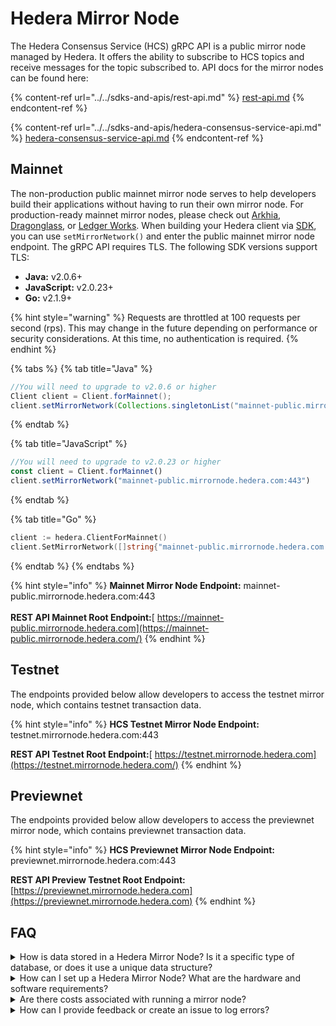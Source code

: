 # Hedera Mirror Node

The Hedera Consensus Service (HCS) gRPC API is a public mirror node managed by Hedera. It offers the ability to subscribe to HCS topics and receive messages for the topic subscribed to. API docs for the mirror nodes can be found here:

{% content-ref url="../../sdks-and-apis/rest-api.md" %}
[rest-api.md](../../sdks-and-apis/rest-api.md)
{% endcontent-ref %}

{% content-ref url="../../sdks-and-apis/hedera-consensus-service-api.md" %}
[hedera-consensus-service-api.md](../../sdks-and-apis/hedera-consensus-service-api.md)
{% endcontent-ref %}

## Mainnet

The non-production public mainnet mirror node serves to help developers build their applications without having to run their own mirror node. For production-ready mainnet mirror nodes, please check out [Arkhia](https://www.arkhia.io/), [Dragonglass](https://dragonglass.me/), or [Ledger Works](http://lworks.io/). When building your Hedera client via [SDK](../../sdks-and-apis/sdks/), you can use `setMirrorNetwork()` and enter the public mainnet mirror node endpoint. The gRPC API requires TLS. The following SDK versions support TLS:

* **Java:** v2.0.6+
* **JavaScript:** v2.0.23+
* **Go:** v2.1.9+

{% hint style="warning" %}
Requests are throttled at 100 requests per second (rps). This may change in the future depending on performance or security considerations. At this time, no authentication is required.
{% endhint %}

{% tabs %}
{% tab title="Java" %}
```java
//You will need to upgrade to v2.0.6 or higher
Client client = Client.forMainnet();
client.setMirrorNetwork(Collections.singletonList("mainnet-public.mirrornode.hedera.com:443"))
```
{% endtab %}

{% tab title="JavaScript" %}
```javascript
//You will need to upgrade to v2.0.23 or higher
const client = Client.forMainnet()
client.setMirrorNetwork("mainnet-public.mirrornode.hedera.com:443")
```
{% endtab %}

{% tab title="Go" %}
```go
client := hedera.ClientForMainnet()
client.SetMirrorNetwork([]string{"mainnet-public.mirrornode.hedera.com:443"})
```
{% endtab %}
{% endtabs %}

{% hint style="info" %}
**Mainnet Mirror Node Endpoint:** mainnet-public.mirrornode.hedera.com:443\
\
**REST API Mainnet Root Endpoint:**[ https://mainnet-public.mirrornode.hedera.com](https://mainnet-public.mirrornode.hedera.com/)
{% endhint %}

## Testnet

The endpoints provided below allow developers to access the testnet mirror node, which contains testnet transaction data.

{% hint style="info" %}
**HCS Testnet Mirror Node Endpoint:** testnet.mirrornode.hedera.com:443

**REST API Testnet Root Endpoint:**[ https://testnet.mirrornode.hedera.com](https://testnet.mirrornode.hedera.com/)
{% endhint %}

## Previewnet

The endpoints provided below allow developers to access the previewnet mirror node, which contains previewnet transaction data.

{% hint style="info" %}
**HCS Previewnet Mirror Node Endpoint:** previewnet.mirrornode.hedera.com:443

**REST API Preview Testnet Root Endpoint:** [https://previewnet.mirrornode.hedera.com](https://previewnet.mirrornode.hedera.com)
{% endhint %}

## FAQ

<details>

<summary>How is data stored in a Hedera Mirror Node? Is it a specific type of database, or does it use a unique data structure?</summary>

Hedera Mirror Nodes use [PostgreSQL](../../support-and-community/glossary.md#postgresql) databases to store the transaction and event data organized in a structure that mirrors the Hedera Network. Once the mirror node receives record files from Hedera Consensus nodes, the data is validated and loaded into the database.&#x20;

</details>

<details>

<summary>How can I set up a Hedera Mirror Node? What are the hardware and software requirements?</summary>

Setting up a Hedera Mirror Node involves both hardware and software components. The requirements can be found [here](run-your-own-beta-mirror-node/).

</details>

<details>

<summary>Are there costs associated with running a mirror node?</summary>

No, Hedera does not charge for running a mirror node. However, there are costs associated with purchasing the hardware, internet connection, and potential cloud service fees. The hardware and software requirements can be found [here](run-your-own-beta-mirror-node/).

</details>

<details>

<summary>How can I provide feedback or create an issue to log errors?</summary>

To provide feedback or log errors, please refer to the [Contributing Guide](../../support-and-community/contributing-guide.md) and submit an issue in the Hedera Docs [GitHub repository](https://github.com/hashgraph/hedera-json-rpc-relay/issues).

</details>
